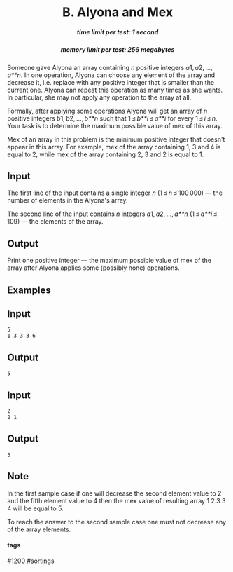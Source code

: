 <h1 style='text-align: center;'> B. Alyona and Mex</h1>

<h5 style='text-align: center;'>time limit per test: 1 second</h5>
<h5 style='text-align: center;'>memory limit per test: 256 megabytes</h5>

Someone gave Alyona an array containing *n* positive integers *a*1, *a*2, ..., *a**n*. In one operation, Alyona can choose any element of the array and decrease it, i.e. replace with any positive integer that is smaller than the current one. Alyona can repeat this operation as many times as she wants. In particular, she may not apply any operation to the array at all.

Formally, after applying some operations Alyona will get an array of *n* positive integers *b*1, *b*2, ..., *b**n* such that 1 ≤ *b**i* ≤ *a**i* for every 1 ≤ *i* ≤ *n*. Your task is to determine the maximum possible value of mex of this array.

Mex of an array in this problem is the minimum positive integer that doesn't appear in this array. For example, mex of the array containing 1, 3 and 4 is equal to 2, while mex of the array containing 2, 3 and 2 is equal to 1.

## Input

The first line of the input contains a single integer *n* (1 ≤ *n* ≤ 100 000) — the number of elements in the Alyona's array.

The second line of the input contains *n* integers *a*1, *a*2, ..., *a**n* (1 ≤ *a**i* ≤ 109) — the elements of the array.

## Output

Print one positive integer — the maximum possible value of mex of the array after Alyona applies some (possibly none) operations.

## Examples

## Input


```
5  
1 3 3 3 6  

```
## Output


```
5  

```
## Input


```
2  
2 1  

```
## Output


```
3  

```
## Note

In the first sample case if one will decrease the second element value to 2 and the fifth element value to 4 then the mex value of resulting array 1 2 3 3 4 will be equal to 5.

To reach the answer to the second sample case one must not decrease any of the array elements.



#### tags 

#1200 #sortings 